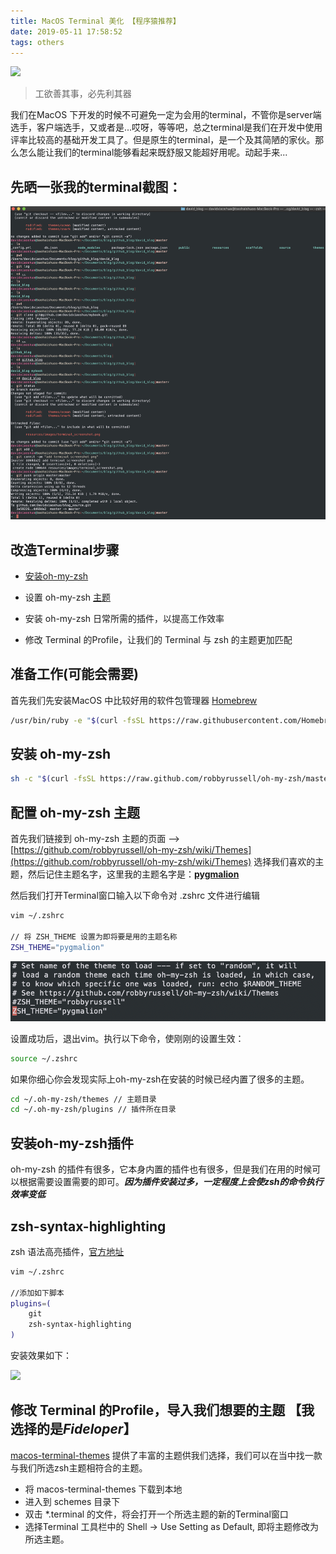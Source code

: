 ```yaml
---
title: MacOS Terminal 美化 【程序猿推荐】
date: 2019-05-11 17:58:52
tags: others
---
```


![](https://travis-ci.org/joemccann/dillinger.svg?branch=master)

> 工欲善其事，必先利其器

我们在MacOS 下开发的时候不可避免一定为会用的terminal，不管你是server端选手，客户端选手，又或者是...哎呀，等等吧，总之terminal是我们在开发中使用评率比较高的基础开发工具了。但是原生的terminal，是一个及其简陋的家伙。那么怎么能让我们的terminal能够看起来既舒服又能超好用呢。动起手来...


## 先晒一张我的terminal截图：

![](https://raw.githubusercontent.com/Davidxiaoshuo/blog_source/master/resources/images/terminal_screenshot.png)

## 改造Terminal步骤

- [安装oh-my-zsh](https://ohmyz.sh)

- 设置 oh-my-zsh [主题](https://github.com/robbyrussell/oh-my-zsh/wiki/Themes)

- 安装 oh-my-zsh 日常所需的插件，以提高工作效率

- 修改 Terminal 的Profile，让我们的 Terminal 与 zsh 的主题更加匹配


## 准备工作(可能会需要)

首先我们先安装MacOS 中比较好用的软件包管理器 [Homebrew](https://brew.sh)

```bash
/usr/bin/ruby -e "$(curl -fsSL https://raw.githubusercontent.com/Homebrew/install/master/install)"

```

## 安装 oh-my-zsh

```bash
sh -c "$(curl -fsSL https://raw.github.com/robbyrussell/oh-my-zsh/master/tools/install.sh)"
```

## 配置 oh-my-zsh 主题

首先我们链接到 oh-my-zsh 主题的页面 --> [https://github.com/robbyrussell/oh-my-zsh/wiki/Themes](https://github.com/robbyrussell/oh-my-zsh/wiki/Themes)
选择我们喜欢的主题，然后记住主题名字，这里我的主题名字是：**<u>pygmalion</u>**

然后我们打开Terminal窗口输入以下命令对 .zshrc 文件进行编辑

```bash
vim ~/.zshrc

// 将 ZSH_THEME 设置为即将要是用的主题名称
ZSH_THEME="pygmalion"

```

![如图](https://raw.githubusercontent.com/Davidxiaoshuo/blog_source/master/resources/images/zshrc_screenshot.png)

设置成功后，退出vim。执行以下命令，使刚刚的设置生效：

```bash
source ~/.zshrc
```

如果你细心你会发现实际上oh-my-zsh在安装的时候已经内置了很多的主题。

```bash
cd ~/.oh-my-zsh/themes // 主题目录
cd ~/.oh-my-zsh/plugins // 插件所在目录
```

## 安装oh-my-zsh插件

oh-my-zsh 的插件有很多，它本身内置的插件也有很多，但是我们在用的时候可以根据需要设置需要的即可。***因为插件安装过多，一定程度上会使zsh的命令执行效率变低***

## zsh-syntax-highlighting

zsh 语法高亮插件，[官方地址](https://github.com/zsh-users/zsh-syntax-highlighting)

```bash
vim ~/.zshrc

//添加如下脚本
plugins=(
    git
    zsh-syntax-highlighting
)
```

安装效果如下：

![](https://raw.githubusercontent.com/zsh-users/zsh-syntax-highlighting/master/images/after2.png)

## 修改 Terminal 的Profile，导入我们想要的主题 【我选择的是***Fideloper***】

[macos-terminal-themes](https://github.com/lysyi3m/macos-terminal-themes) 提供了丰富的主题供我们选择，我们可以在当中找一款与我们所选zsh主题相符合的主题。

- 将 macos-terminal-themes 下载到本地
- 进入到 schemes 目录下
- 双击 *.terminal 的文件，将会打开一个所选主题的新的Terminal窗口
- 选择Terminal 工具栏中的 Shell -> Use Setting as Default, 即将主题修改为所选主题。


